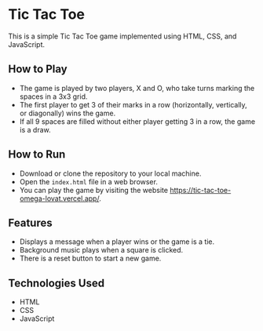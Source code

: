 # Tic Tac Toe
This is a simple Tic Tac Toe game implemented using HTML, CSS, and JavaScript.

## How to Play
- The game is played by two players, X and O, who take turns marking the spaces in a 3x3 grid.
- The first player to get 3 of their marks in a row (horizontally, vertically, or diagonally) wins the game.
- If all 9 spaces are filled without either player getting 3 in a row, the game is a draw.
## How to Run
- Download or clone the repository to your local machine.
- Open the `index.html` file in a web browser.
- You can play the game by visiting the website https://tic-tac-toe-omega-lovat.vercel.app/.
## Features
- Displays a message when a player wins or the game is a tie.
- Background music plays when a square is clicked.
- There is a reset button to start a new game.
## Technologies Used
- HTML
- CSS
- JavaScript
